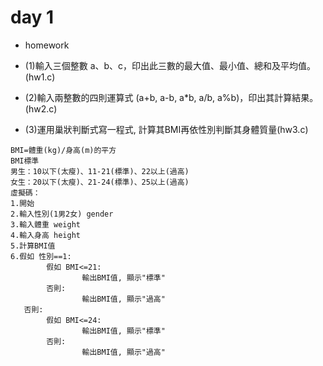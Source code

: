 # day 1
* homework 
* (1)輸入三個整數 a、b、c，印出此三數的最大值、最小值、總和及平均值。(hw1.c)
 
* (2)輸入兩整數的四則運算式 (a+b, a-b, a*b, a/b, a%b)，印出其計算結果。(hw2.c)

* (3)運用巢狀判斷式寫一程式, 計算其BMI再依性別判斷其身體質量(hw3.c)
```
BMI=體重(kg)/身高(m)的平方
BMI標準
男生：10以下(太瘦)、11-21(標準)、22以上(過高)
女生：20以下(太瘦)、21-24(標準)、25以上(過高)
虛擬碼：
1.開始
2.輸入性別(1男2女) gender
3.輸入體重 weight
4.輸入身高 height
5.計算BMI值
6.假如 性別==1:
        假如 BMI<=21:
                輸出BMI值, 顯示"標準"
        否則:
                輸出BMI值, 顯示"過高"
   否則:
        假如 BMI<=24:
                輸出BMI值, 顯示"標準"
        否則:
                輸出BMI值, 顯示"過高"
```
